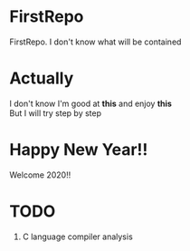 # FirstRepo
FirstRepo. I don't know what will be contained


# Actually
I don't know I'm good at <b>this</b> and enjoy <b>this</b>
<BR>But I will try step by step

# Happy New Year!!
Welcome 2020!!

# TODO
1. C language compiler analysis
